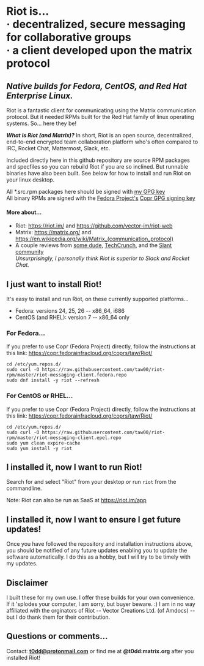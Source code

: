 # Riot is...<br />·	decentralized, secure messaging for collaborative groups<br />· a client developed upon the matrix protocol

## *Native builds for Fedora, CentOS, and Red Hat Enterprise Linux.*

Riot is a fantastic client for communicating using the Matrix communication protocol. But it needed RPMs built for the Red Hat family of linux operating systems. So... here they be!

_**What is Riot (and Matrix)?**_ In short, Riot is an open source, decentralized, end-to-end encrypted team collaboration platform who's often compared to IRC, Rocket Chat, Mattermost, Slack, etc.

Included directly here in this github repository are source RPM packages and specfiles so you can rebuild Riot if you are so inclined. But runnable binaries have also been built. See below for how to install and run Riot on your linux desktop.

All \*.src.rpm packages here should be signed with [my GPG key](https://keybase.io/toddwarner/key.asc)<br />All binary RPMs are signed with the [Fedora Project's](https://fedoraproject.org/) [Copr GPG signing key](https://copr-be.cloud.fedoraproject.org/results/taw/Riot/pubkey.gpg)

#### More about...

* Riot: <https://riot.im/> and <https://github.com/vector-im/riot-web>
* Matrix: <https://matrix.org/> and <https://en.wikipedia.org/wiki/Matrix_(communication_protocol)>
* A couple reviews from [some dude](http://www.1500wordmtu.com/2016/slack-no-more-why-you-should-use-riotim-and-matrixorg), [TechCrunch](https://techcrunch.com/2016/09/19/riot-wants-to-be-like-slack-but-with-the-flexibility-of-an-underlying-open-source-platform/), and the [Slant community](https://www.slant.co/options/12764/~matrix-review)<br />_Unsurprisingly, I personally think Riot is superior to Slack and Rocket Chat._

## I just want to install Riot!

It's easy to install and run Riot, on these currently supported platforms...

* Fedora: versions 24, 25, 26 -- x86_64, i686
* CentOS (and RHEL): version 7 -- x86_64 only

### For Fedora...

If you prefer to use Copr (Fedora Project) directly, follow the instructions at this link: <https://copr.fedorainfracloud.org/coprs/taw/Riot/>

<!--
```
sudo dnf install -y dnf-plugins-core # If you haven't installed it yet
sudo dnf copr enable taw/Riot
sudo dnf install -y riot --refresh
```
-->

```
cd /etc/yum.repos.d/
sudo curl -O https://raw.githubusercontent.com/taw00/riot-rpm/master/riot-messaging-client.fedora.repo
sudo dnf install -y riot --refresh
```

### For CentOS or RHEL...

If you prefer to use Copr (Fedora Project) directly, follow the instructions at this link: <https://copr.fedorainfracloud.org/coprs/taw/Riot/>

<!--
```
sudo yum install -y yum-plugin-copr # If you haven't installed it yet
sudo yum copr enable taw/Riot
sudo yum clean expire-cache
sudo yum install -y riot
```
-->

```
cd /etc/yum.repos.d/
sudo curl -O https://raw.githubusercontent.com/taw00/riot-rpm/master/riot-messaging-client.epel.repo
sudo yum clean expire-cache
sudo yum install -y riot
```


<!--
**Optional set the metadata_expire value to something other than the default 2d (2 days):**<br />
_Note: It's the same setting whether Fedora, CentOS, or RHEL._

If you prefer to use Copr (Fedora Project) directly, do this...
```
cat $(/etc/yum.repos.d/_copr_taw-Riot.repo) > temp.repo
echo "metadata_expire=1d" >> temp.repo
sudo mv -v temp.repo /etc/yum.repos.d/_copr_taw-Riot.repo
```
-->

## I installed it, now I want to run Riot!

Search for and select "Riot" from your desktop or run `riot` from the commandline.

Note: Riot can also be run as SaaS at <https://riot.im/app>

## I installed it, now I want to ensure I get future updates!

Once you have followed the repository and installation instructions above, you should be notified of any future updates enabling you to update the software automatically. I do this as a hobby, but I will try to be timely with my updates.

## Disclaimer

I built these for my own use. I offer these builds for your own convenience. If it 'splodes your computer, I am sorry, but buyer beware. :) I am in no way affiliated with the orginators of Riot -- Vector Creations Ltd. (of Amdocs) -- but I do thank them for their contribution.

## Questions or comments...

Contact: **t0dd@protonmail.com** or find me at **@t0dd:matrix.org** after you installed Riot!
